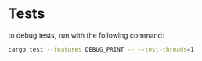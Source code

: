 # Tests

to debug tests, run with the following command:

```bash
cargo test --features DEBUG_PRINT -- --test-threads=1
```
